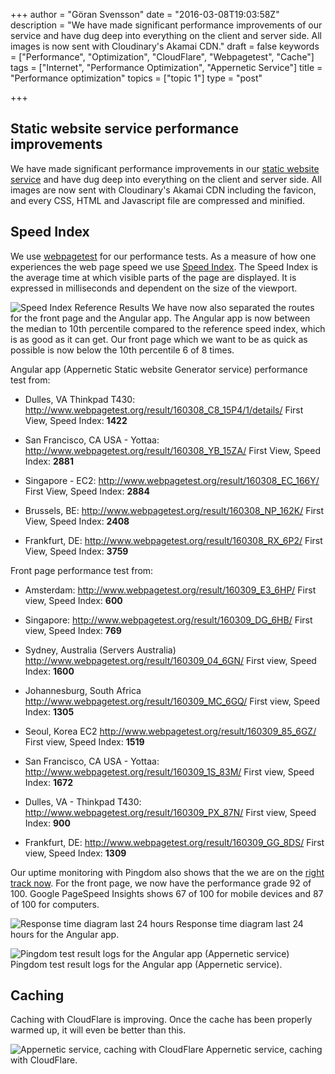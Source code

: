 +++
author = "Göran Svensson"
date = "2016-03-08T19:03:58Z"
description = "We have made significant performance improvements of our service and have dug deep into everything on the client and server side. All images is now sent with Cloudinary's Akamai CDN."
draft = false
keywords = ["Performance", "Optimization", "CloudFlare", "Webpagetest", "Cache"]
tags = ["Internet", "Performance Optimization", "Appernetic Service"]
title = "Performance optimization"
topics = ["topic 1"]
type = "post"

+++
## Static website service performance improvements
We have made significant performance improvements in our [static website service][1] and have dug deep into everything on the client and server side. All images are now sent with Cloudinary's Akamai CDN including the favicon, and every CSS, HTML and Javascript file are compressed and minified. 

## Speed Index
We use [webpagetest][2] for our performance tests. As a measure of how one experiences the web page speed we use [Speed Index][3]. The Speed Index is the average time at which visible parts of the page are displayed.  It is expressed in milliseconds and dependent on the size of the viewport. 

![Speed Index Reference Results][4]
We have now also separated the routes for the front page and the Angular app. The Angular app is now between the median to 10th percentile compared to the reference speed index, which is as good as it can get. Our front page which we want to be as quick as possible is now below the 10th percentile 6 of 8 times.

Angular app (Appernetic Static website Generator service) performance test from:

 - Dulles, VA Thinkpad T430: http://www.webpagetest.org/result/160308_C8_15P4/1/details/  First View, Speed Index: **1422**

 - San Francisco, CA USA - Yottaa:  http://www.webpagetest.org/result/160308_YB_15ZA/  First View, Speed Index: **2881**

 - Singapore - EC2: http://www.webpagetest.org/result/160308_EC_166Y/  First View, Speed Index: **2884**

 - Brussels, BE: http://www.webpagetest.org/result/160308_NP_162K/ First View, Speed Index: **2408**

 - Frankfurt, DE: http://www.webpagetest.org/result/160308_RX_6P2/  First View, Speed Index: **3759**


Front page performance test from:

 - Amsterdam: http://www.webpagetest.org/result/160309_E3_6HP/ First view, Speed Index: **600**

 - Singapore: http://www.webpagetest.org/result/160309_DG_6HB/ First view, Speed Index: **769**

 - Sydney, Australia (Servers Australia) http://www.webpagetest.org/result/160309_04_6GN/ First view, Speed Index: **1600**

 - Johannesburg, South Africa http://www.webpagetest.org/result/160309_MC_6GQ/ First view, Speed Index: **1305**

 - Seoul, Korea EC2 http://www.webpagetest.org/result/160309_85_6GZ/ First view, Speed Index: **1519**

 - San Francisco, CA USA - Yottaa: http://www.webpagetest.org/result/160309_1S_83M/ First view, Speed Index: **1672**

 - Dulles, VA - Thinkpad T430: http://www.webpagetest.org/result/160309_PX_87N/  First view, Speed Index: **900**

 - Frankfurt, DE: http://www.webpagetest.org/result/160309_GG_8DS/ First view, Speed Index: **1309**

Our uptime monitoring with Pingdom also shows that the we are on the [right track now][5]. For the front page, we now have the performance grade 92 of 100. Google PageSpeed Insights shows 67 of 100 for mobile devices and 87 of 100 for computers. 

![Response time diagram last 24 hours][6]
Response time diagram last 24 hours for the Angular app.

![Pingdom test result logs for the Angular app (Appernetic service)][7]
Pingdom test result logs for the Angular app (Appernetic service).

## Caching
Caching with CloudFlare is improving. Once the cache has been properly warmed up, it will even be better than this.

![Appernetic service, caching with CloudFlare][8]
Appernetic service, caching with CloudFlare.


  [1]: https://appernetic.io
  [2]: http://www.webpagetest.org
  [3]: https://sites.google.com/a/webpagetest.org/docs/using-webpagetest/metrics/speed-index
  [4]: https://res.cloudinary.com/appernetic/v1457463274/gcgzrecgedcjnc3gzdj3
  [5]: http://stats.pingdom.com/r7vt9tv6brq8/2014082
  [6]: https://res.cloudinary.com/appernetic/v1457462773/atscsb7z2qtr4cn8qid0
  [7]: https://res.cloudinary.com/appernetic/v1457463057/rbouqv8jnwpfsadjssgk
  [8]: https://res.cloudinary.com/appernetic/v1457461947/hzs05zxjzr8otv2nrvka
